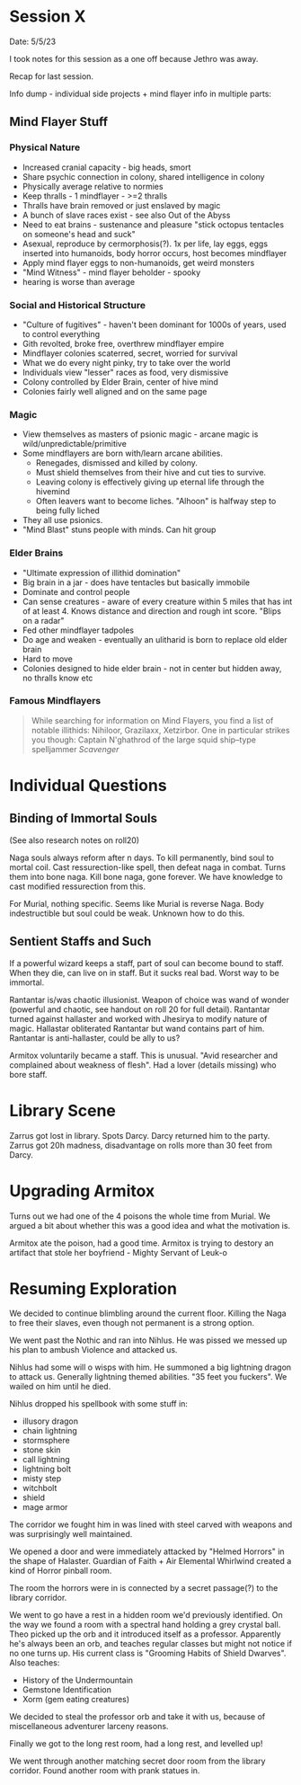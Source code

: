 # Session X

Date: 5/5/23

I took notes for this session as a one off because Jethro was away.

Recap for last session.

Info dump - individual side projects + mind flayer info in multiple parts:

## Mind Flayer Stuff

### Physical Nature

* Increased cranial capacity - big heads, smort
* Share psychic connection in colony, shared intelligence in colony
* Physically average relative to normies
* Keep thralls - 1 mindflayer - >=2 thralls
* Thralls have brain removed or just enslaved by magic
* A bunch of slave races exist - see also Out of the Abyss
* Need to eat brains - sustenance and pleasure  "stick octopus tentacles on someone's head and suck"
* Asexual, reproduce by cermorphosis(?). 1x per life, lay eggs, eggs inserted into humanoids, body horror occurs, host becomes mindflayer
* Apply mind flayer eggs to non-humanoids, get weird monsters
* "Mind Witness" - mind flayer beholder - spooky
* hearing is worse than average

### Social and Historical Structure

* "Culture of fugitives" - haven't been dominant for 1000s of years, used to control everything
* Gith revolted, broke free, overthrew mindflayer empire
* Mindflayer colonies scaterred, secret, worried for survival
* What we do every night pinky, try to take over the world
* Individuals view "lesser" races as food, very dismissive
* Colony controlled by Elder Brain, center of hive mind
* Colonies fairly well aligned and on the same page

### Magic

* View themselves as masters of psionic magic - arcane magic is wild/unpredictable/primitive
* Some mindflayers are born with/learn arcane abilities. 
	* Renegades, dismissed and killed by colony. 
	* Must shield themselves from their hive and cut ties to survive.
	* Leaving colony is effectively giving up eternal life through the hivemind
	* Often leavers want to become liches. "Alhoon" is halfway step to being fully liched
* They all use psionics.
* "Mind Blast" stuns people with minds. Can hit group

### Elder Brains

* "Ultimate expression of illithid domination"
* Big brain in a jar - does have tentacles but basically immobile
* Dominate and control people
* Can sense creatures - aware of every creature within 5 miles that has int of at least 4. Knows distance and direction and rough int score. "Blips on a radar"
* Fed other mindflayer tadpoles
* Do age and weaken - eventually an ulitharid is born to replace old elder brain
* Hard to move
* Colonies designed to hide elder brain - not in center but hidden away, no thralls know etc

### Famous Mindflayers
> While searching for information on Mind Flayers, you find a list of notable illithids: Nihiloor, Grazilaxx, Xetzirbor. One in particular strikes you though: Captain N'ghathrod of the large squid ship–type spelljammer _Scavenger_

# Individual Questions

## Binding of Immortal Souls

(See also research notes on roll20)

Naga souls always reform after n days. To kill permanently, bind soul to mortal coil. Cast ressurection-like spell, then defeat naga in combat. Turns them into bone naga. Kill bone naga, gone forever. We have knowledge to cast modified ressurection from this.

For Murial, nothing specific. Seems like Murial is reverse Naga. Body indestructible but soul could be weak. Unknown how to do this.

## Sentient Staffs and Such

If a powerful wizard keeps a staff, part of soul can become bound to staff. When they die, can live on in staff. But it sucks real bad. Worst way to be immortal.

Rantantar is/was chaotic illusionist. Weapon of choice was wand of wonder (powerful and chaotic, see handout on roll 20 for full detail). Rantantar turned against hallaster and worked with Jhesirya to modify nature of magic. Hallastar obliterated Rantantar but wand contains part of him. Rantantar is anti-hallaster, could be ally to us?

Armitox voluntarily became a staff. This is unusual. "Avid researcher and complained about weakness of flesh". Had a lover (details missing) who bore staff.

# Library Scene

Zarrus got lost in library. Spots Darcy. Darcy returned him to the party. Zarrus got 20h madness, disadvantage on rolls more than 30 feet from Darcy.

# Upgrading Armitox

Turns out we had one of the 4 poisons the whole time from Murial. We argued a bit about whether this was a good idea and what the motivation is.

Armitox ate the poison, had a good time. Armitox is trying to destory an artifact that stole her boyfriend - Mighty Servant of Leuk-o

# Resuming Exploration

We decided to continue blimbling around the current floor. Killing the Naga to free their slaves, even though not permanent is a strong option.

We went past the Nothic and ran into Nihlus. He was pissed we messed up his plan to ambush Violence and attacked us.

Nihlus had some will o wisps with him. He summoned a big lightning dragon to attack us. Generally lightning themed abilities. "35 feet you fuckers". We wailed on him until he died.

Nihlus dropped his spellbook with some stuff in:

- illusory dragon
- chain lightning
- stormsphere
- stone skin
- call lightning
- lightning bolt
- misty step
- witchbolt
- shield
- mage armor

The corridor we fought him in was lined with steel carved with weapons and was surprisingly well maintained.

We opened a door and were immediately attacked by "Helmed Horrors" in the shape of Halaster. Guardian of Faith + Air Elemental Whirlwind created a kind of Horror pinball room.

The room the horrors were in is connected by a secret passage(?) to the library corridor.

We went to go have a rest in a hidden room we'd previously identified. On the way we found a room with a spectral hand holding a grey crystal ball. Theo picked up the orb and it introduced itself as a professor. Apparently he's always been an orb, and teaches regular classes but might not notice if no one turns up. His current class is "Grooming Habits of Shield Dwarves". Also teaches:

* History of the Undermountain
* Gemstone Identification
* Xorm (gem eating creatures)

We decided to steal the professor orb and take it with us, because of miscellaneous adventurer larceny reasons.

Finally we got to the long rest room, had a long rest, and levelled up!

We went through another matching secret door room from the library corridor. Found another room with prank statues in.
